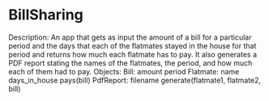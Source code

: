 # BillSharing
Description: An app that gets as input the amount of a bill for a particular period
and the     days that each of the flatmates stayed in the house for that period
and returns how much each flatmate has to pay. It also generates a PDF report
stating the names of the flatmates, the period, and how much each of them had to pay.
Objects: Bill:
            amount
            period
         Flatmate:
            name
            days_in_house
            pays(bill)
         PdfReport:
            filename
            generate(flatmate1, flatmate2, bill)
